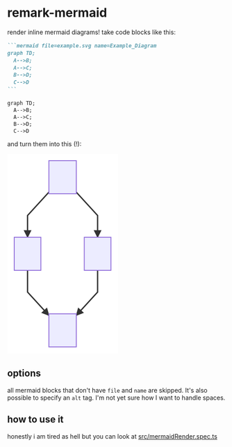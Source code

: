 # remark-mermaid

render inline mermaid diagrams! take code blocks like this:

~~~markdown
```mermaid file=example.svg name=Example_Diagram
graph TD;
  A-->B;
  A-->C;
  B-->D;
  C-->D
```
~~~

```mermaid file=example.svg name=Example_Diagram
graph TD;
  A-->B;
  A-->C;
  B-->D;
  C-->D
```

and turn them into this (!):

![example.svg]

[example.svg]: example.svg

## options
all mermaid blocks that don't have `file` and `name` are skipped. It's also possible
to specify an `alt` tag. I'm not yet sure how I want to handle spaces.


## how to use it
honestly i am tired as hell but you can look at [src/mermaidRender.spec.ts]

[src/mermaidRender.spec.ts]: src/mermaidRender.spec.ts 